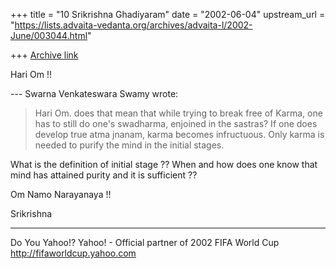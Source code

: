 +++
title = "10 Srikrishna Ghadiyaram"
date = "2002-06-04"
upstream_url = "https://lists.advaita-vedanta.org/archives/advaita-l/2002-June/003044.html"

+++
[Archive link](https://lists.advaita-vedanta.org/archives/advaita-l/2002-June/003044.html)

Hari Om !!

--- Swarna Venkateswara Swamy
<truthseeker123x at YAHOO.COM> wrote:
> Hari Om. does that mean that while trying to break
> free of Karma, one has to still do one's swadharma,
> enjoined in the sastras? If one does develop true
> atma
> jnanam, karma becomes infructuous. Only karma is
> needed to purify the mind in the initial stages.

What is the definition of initial stage ?? When and
how does one know that mind has attained purity and it
is sufficient ??

Om Namo Narayanaya !!

Srikrishna

__________________________________________________
Do You Yahoo!?
Yahoo! - Official partner of 2002 FIFA World Cup
http://fifaworldcup.yahoo.com

